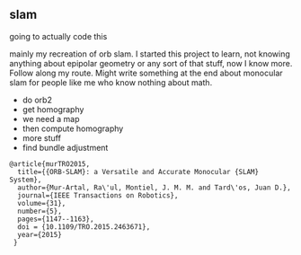## slam

going to actually code this

mainly my recreation of orb slam. I started this project to learn, not knowing anything about epipolar geometry or any sort of that stuff, now I know more. Follow along my route. Might write something at the end about monocular slam for people like me who know nothing about math.

- do orb2
- get homography
- we need a map
- then compute homography
- more stuff
- find bundle adjustment

```
@article{murTRO2015,
  title={{ORB-SLAM}: a Versatile and Accurate Monocular {SLAM} System},
  author={Mur-Artal, Ra\'ul, Montiel, J. M. M. and Tard\'os, Juan D.},
  journal={IEEE Transactions on Robotics},
  volume={31},
  number={5},
  pages={1147--1163},
  doi = {10.1109/TRO.2015.2463671},
  year={2015}
 }
```

